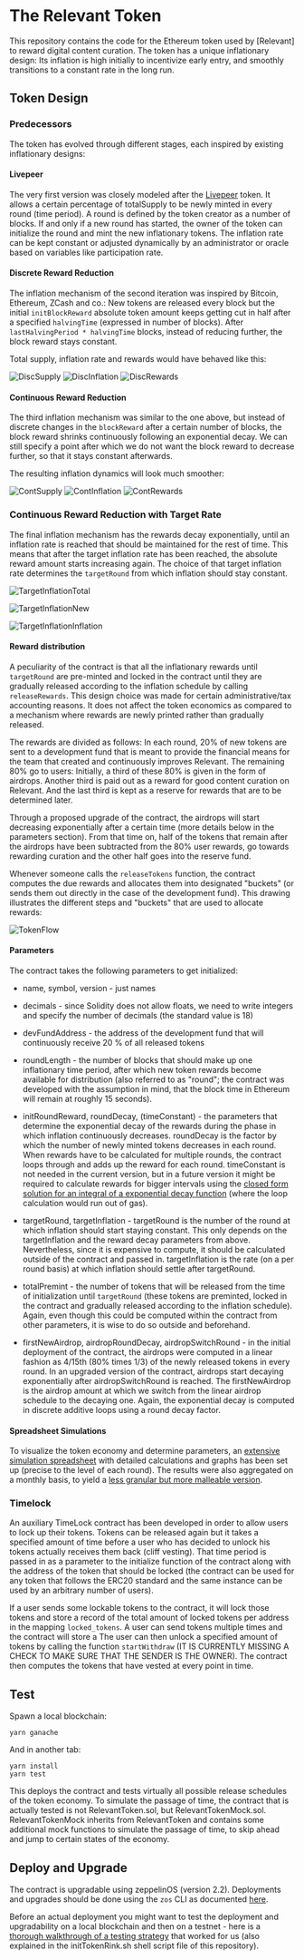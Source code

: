 # The Relevant Token

This repository contains the code for the Ethereum token used by [Relevant] to reward digital content curation. The token has a unique inflationary design: Its inflation is high initially to incentivize early entry, and smoothly transitions to a constant rate in the long run.


## Token Design

### Predecessors

The token has evolved through different stages, each inspired by existing inflationary designs:

#### Livepeer

The very first version was closely modeled after the [Livepeer](https://github.com/livepeer/protocol) token. It allows a certain percentage of totalSupply to be newly minted in every round (time period). A round is defined by the token creator as a number of blocks. If and only if a new round has started, the owner of the token can initialize the round and mint the new inflationary tokens. The inflation rate can be kept constant or adjusted dynamically by an administrator or oracle based on variables like participation rate.

#### Discrete Reward Reduction

The inflation mechanism of the second iteration was inspired by Bitcoin, Ethereum, ZCash and co.: New tokens are released every block but the initial `initBlockReward` absolute token amount keeps getting cut in half after a specified `halvingTime` (expressed in number of blocks). After `lastHalvingPeriod * halvingTime` blocks, instead of reducing further, the block reward stays constant.

Total supply, inflation rate and rewards would have behaved like this:

![DiscSupply](https://images.zenhubusercontent.com/5c42fb74b0c6b33edb490cee/c21ca0c5-00b5-4877-acf5-f52138acc4ce)
![DiscInflation](https://images.zenhubusercontent.com/5c42fb74b0c6b33edb490cee/6c647354-5a81-452b-b724-e73391a88831)
![DiscRewards](https://images.zenhubusercontent.com/5c42fb74b0c6b33edb490cee/c4bb4a1b-12e6-45f3-95c7-4cd09e26f82e)


#### Continuous Reward Reduction

The third inflation mechanism was similar to the one above, but instead of discrete changes in the `blockReward` after a certain number of blocks, the block reward shrinks continuously following an exponential decay. We can still specify a point after which we do not want the block reward to decrease further, so that it stays constant afterwards.

The resulting inflation dynamics will look much smoother:

![ContSupply](https://images.zenhubusercontent.com/5c42fb74b0c6b33edb490cee/26288dad-c679-4c6d-9bcf-32b115d7a68d)
![ContInflation](https://images.zenhubusercontent.com/5c42fb74b0c6b33edb490cee/ab7489f0-4d63-44f9-afc5-f84111162e3c)
![ContRewards](https://images.zenhubusercontent.com/5c42fb74b0c6b33edb490cee/08de6f99-96ef-4122-9c5b-b63950579b7c)


### Continuous Reward Reduction with Target Rate

The final inflation mechanism has the rewards decay exponentially, until an inflation rate is reached that should be maintained for the rest of time. This means that after the target inflation rate has been reached, the absolute reward amount starts increasing again. The choice of that target inflation rate determines the `targetRound` from which inflation should stay constant.

![TargetInflationTotal](https://docs.google.com/spreadsheets/d/e/2PACX-1vRyzvgvwpqAewSBgFbeLosFO2j5mJ5t8DfKVLt-aJVCAQ7BBF7MullGYJfYYFeRhzDjkwJhbeUb4osN/pubchart?oid=1921205365&format=image)

![TargetInflationNew](https://docs.google.com/spreadsheets/d/e/2PACX-1vRyzvgvwpqAewSBgFbeLosFO2j5mJ5t8DfKVLt-aJVCAQ7BBF7MullGYJfYYFeRhzDjkwJhbeUb4osN/pubchart?oid=7429942&format=image)

![TargetInflationInflation](https://docs.google.com/spreadsheets/d/e/2PACX-1vRyzvgvwpqAewSBgFbeLosFO2j5mJ5t8DfKVLt-aJVCAQ7BBF7MullGYJfYYFeRhzDjkwJhbeUb4osN/pubchart?oid=1228023220&format=image)


#### Reward distribution

A peculiarity of the contract is that all the inflationary rewards until `targetRound` are pre-minted and locked in the contract until they are gradually released according to the inflation schedule by calling `releaseRewards`. This design choice was made for certain administrative/tax accounting reasons. It does not affect the token economics as compared to a mechanism where rewards are newly printed rather than gradually released.

The rewards are divided as follows: In each round, 20% of new tokens are sent to a development fund that is meant to provide the financial means for the team that created and continuously improves Relevant. The remaining 80% go to users: Initially, a third of these 80% is given in the form of airdrops. Another third is paid out as a reward for good content curation on Relevant. And the last third is kept as a reserve for rewards that are to be determined later.

Through a proposed upgrade of the contract, the airdrops will start decreasing exponentially after a certain time (more details below in the parameters section). From that time on, half of the tokens that remain after the airdrops have been subtracted from the 80% user rewards, go towards rewarding curation and the other half goes into the reserve fund.

Whenever someone calls the `releaseTokens` function, the contract computes the due rewards and allocates them into designated "buckets" (or sends them out directly in the case of the development fund). This drawing illustrates the different steps and "buckets" that are used to allocate rewards:

![TokenFlow](https://user-images.githubusercontent.com/37867491/52302053-5af9ee80-298c-11e9-8c92-2163c0956ff7.png)


#### Parameters

The contract takes the following parameters to get initialized:

* name, symbol, version - just names

* decimals - since Solidity does not allow floats, we need to write integers and specify the number of decimals (the standard value is 18)

* devFundAddress - the address of the development fund that will continuously receive 20 % of all released tokens

* roundLength - the number of blocks that should make up one inflationary time period, after which new token rewards become available for distribution (also referred to as "round"; the contract was developed with the assumption in mind, that the block time in Ethereum will remain at roughly 15 seconds).

* initRoundReward, roundDecay, (timeConstant) - the parameters that determine the exponential decay of the rewards during the phase in which inflation continuously decreases. roundDecay is the factor by which the number of newly minted tokens decreases in each round. When rewards have to be calculated for multiple rounds, the contract loops through and adds up the reward for each round. timeConstant is not needed in the current version, but in a future version it might be required to calculate rewards for bigger intervals using the [closed form solution for an integral of a exponential decay function](insertlink) (where the loop calculation would run out of gas).

* targetRound, targetInflation - targetRound is the number of the round at which inflation should start staying constant. This only depends on the targetInflation and the reward decay parameters from above. Nevertheless, since it is expensive to compute, it should be calculated outside of the contract and passed in. targetInflation is the rate (on a per round basis) at which inflation should settle after targetRound.

* totalPremint - the number of tokens that will be released from the time of initialization until `targetRound` (these tokens are preminted, locked in the contract and gradually released according to the inflation schedule). Again, even though this could be computed within the contract from other parameters, it is wise to do so outside and beforehand.

* firstNewAirdrop, airdropRoundDecay, airdropSwitchRound - in the initial deployment of the contract, the airdrops were computed in a linear fashion as 4/15th (80% times 1/3) of the newly released tokens in every round. In an upgraded version of the contract, airdrops start decaying exponentially after airdropSwitchRound is reached. The firstNewAirdrop is the airdrop amount at which we switch from the linear airdrop schedule to the decaying one. Again, the exponential decay is computed in discrete additive loops using a round decay factor.


#### Spreadsheet Simulations

To visualize the token economy and determine parameters, an [extensive simulation spreadsheet](https://drive.google.com/open?id=1zu1cf1fkoHiD_xTnecW9P33DH19zSsxqhrkdlSHm1WU) with detailed calculations and graphs has been set up (precise to the level of each round). The results were also aggregated on a monthly basis, to yield a [less granular but more malleable version](https://docs.google.com/spreadsheets/d/1psM32i5MpS-N0QXVYbqRjlgLOJTSqD5z7tlBqvxMsWY/edit?usp=sharing).



### Timelock

An auxiliary TimeLock contract has been developed in order to allow users to lock up their tokens. Tokens can be released again but it takes a specified amount of time before a user who has decided to unlock his tokens actually receives them back (cliff vesting). That time period is passed in as a parameter to the initialize function of the contract along with the address of the token that should be locked (the contract can be used for any token that follows the ERC20 standard and the same instance can be used by an arbitrary number of users). 

If a user sends some lockable tokens to the contract, it will lock those tokens and store a record of the total amount of locked tokens per address in the mapping `locked_tokens`. A user can send tokens multiple times and the contract will store a  The user can then unlock a specified amount of tokens by calling the function `startWithdraw` (IT IS CURRENTLY MISSING A CHECK TO MAKE SURE THAT THE SENDER IS THE OWNER). The contract then computes the tokens that have vested at every point in time.


## Test

Spawn a local blockchain:
```
yarn ganache
```
And in another tab:
```
yarn install
yarn test
```

This deploys the contract and tests virtually all possible release schedules of the token economy. To simulate the passage of time, the contract that is actually tested is not RelevantToken.sol, but RelevantTokenMock.sol. RelevantTokenMock inherits from RelevantToken and contains some additional mock functions to simulate the passage of time, to skip ahead and jump to certain states of the economy.


## Deploy and Upgrade

The contract is upgradable using zeppelinOS (version 2.2). Deployments and upgrades should be done using the `zos` CLI as documented [here](https://docs.zeppelinos.org/docs/2.2.0/start.html).

Before an actual deployment you might want to test the deployment and upgradability on a local blockchain and then on a testnet - here is a [thorough walkthrough of a  testing strategy](https://blog.zeppelinos.org/testing-real-world-contract-upgrades/) that worked for us (also explained in the initTokenRink.sh shell script file of this repository).
